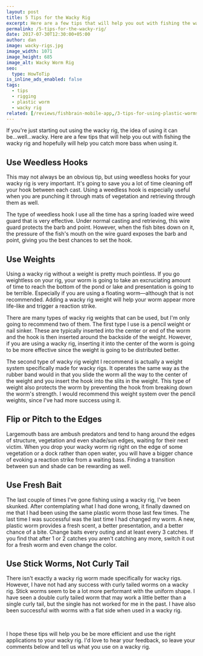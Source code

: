 ```yaml
---
layout: post
title: 5 Tips for the Wacky Rig
excerpt: Here are a few tips that will help you out with fishing the wacky rig and hopefully will help you catch more bass when using it.
permalink: /5-tips-for-the-wacky-rig/
date: 2017-07-30T12:30:00+05:00
author: dan
image: wacky-rigs.jpg
image_width: 1071
image_height: 685
image_alt: Wacky Worm Rig
seo:
  type: HowToTip
is_inline_ads_enabled: false
tags:
  - tips
  - rigging
  - plastic worm
  - wacky rig
related: [/reviews/fishbrain-mobile-app,/3-tips-for-using-plastic-worms/,/5-bank-fishing-tips/,]
---
```


If you're just starting out using the wacky rig, the idea of using it can be...well...wacky. Here are a few tips that will help you out with fishing the wacky rig and hopefully will help you catch more bass when using it.

<script type="text/javascript">
amzn_assoc_placement = "adunit0";
amzn_assoc_tracking_id = "schaeferprodu-20";
amzn_assoc_ad_mode = "search";
amzn_assoc_ad_type = "smart";
amzn_assoc_marketplace = "amazon";
amzn_assoc_region = "US";
amzn_assoc_default_search_phrase = "wacky worm kit";
amzn_assoc_default_category = "SportingGoods";
amzn_assoc_linkid = "47f0119c1ebfdf79467f257cf9078d20";
amzn_assoc_search_bar = "false";
amzn_assoc_title = "Shop Wacky Worms";
amzn_assoc_default_browse_node = "3375251";
</script>
<script src="//z-na.amazon-adsystem.com/widgets/onejs?MarketPlace=US"></script>

## Use Weedless Hooks
This may not always be an obvious tip, but using weedless hooks for your wacky rig is very important. It's going to save you a lot of time cleaning off your hook between each cast. Using a weedless hook is especially useful when you are punching it through mats of vegetation and retrieving through them as well.

The type of weedless hook I use all the time has a spring loaded wire weed guard that is very effective. Under normal casting and retrieving, this wire guard protects the barb and point. However, when the fish bites down on it, the pressure of the fish's mouth on the wire guard exposes the barb and point, giving you the best chances to set the hook.

## Use Weights
Using a wacky rig without a weight is pretty much pointless. If you go weightless on your rig, your worm is going to take an excruciating amount of time to reach the bottom of the pond or lake and presentation is going to be terrible. Especially if you are using a floating worm&mdash;although that is not recommended. Adding a wacky rig weight will help your worm appear more life-like and trigger a reaction strike.

There are many types of wacky rig weights that can be used, but I'm only going to recommend two of them. The first type I use is a pencil weight or nail sinker. These are typically inserted into the center or end of the worm and the hook is then inserted around the backside of the weight. However, if you are using a wacky rig, inserting it into the center of the worm is going to be more effective since the weight is going to be distributed better.

The second type of wacky rig weight I recommend is actually a weight system specifically made for wacky rigs. It operates the same way as the rubber band would in that you slide the worm all the way to the center of the weight and you insert the hook into the slits in the weight. This type of weight also protects the worm by preventing the hook from breaking down the worm's strength. I would recommend this weight system over the pencil weights, since I've had more success using it.

## Flip or Pitch to the Edges
Largemouth bass are ambush predators and tend to hang around the edges of structure, vegetation and even shade/sun edges, waiting for their next victim. When you drop your wacky worm rig right on the edge of some vegetation or a dock rather than open water, you will have a bigger chance of evoking a reaction strike from a waiting bass. Finding a transition between sun and shade can be rewarding as well.

## Use Fresh Bait
The last couple of times I've gone fishing using a wacky rig, I've been skunked. After contemplating what I had done wrong, it finally dawned on me that I had been using the same plastic worm those last few times. The last time I was successful was the last time I had changed my worm. A new, plastic worm provides a fresh scent, a better presentation, and a better chance of a bite. Change baits every outing and at least every 3 catches. If you find that after 1 or 2 catches you aren't catching any more, switch it out for a fresh worm and even change the color.

## Use Stick Worms, Not Curly Tail
There isn't exactly a wacky rig worm made specifically for wacky rigs. However, I have not had any success with curly tailed worms on a wacky rig. Stick worms seem to be a lot more performant with the uniform shape. I have seen a double curly tailed worm that may work a little better than a single curly tail, but the single has not worked for me in the past. I have also been successful with worms with a flat side when used in a wacky rig.

&nbsp;

I hope these tips will help you be be more efficient and use the right applications to your wacky rig. I'd love to hear your feedback, so leave your comments below and tell us what you use on a wacky rig.
